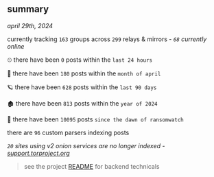 
## summary
_april 29th, 2024_

currently tracking `163` groups across `299` relays & mirrors - _`68` currently online_

⏲ there have been `0` posts within the `last 24 hours`

🦈 there have been `180` posts within the `month of april`

🪐 there have been `628` posts within the `last 90 days`

🏚 there have been `813` posts within the `year of 2024`

🦕 there have been `10095` posts `since the dawn of ransomwatch`

there are `96` custom parsers indexing posts

_`20` sites using v2 onion services are no longer indexed - [support.torproject.org](https://support.torproject.org/onionservices/v2-deprecation/)_

> see the project [README](https://github.com/joshhighet/ransomwatch#ransomwatch--) for backend technicals
